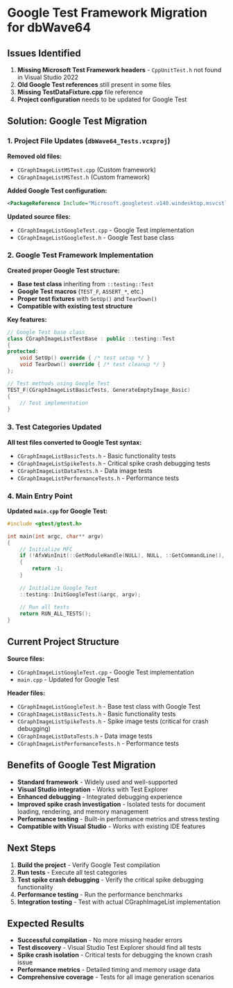 # Google Test Framework Migration for dbWave64

## Issues Identified

1. **Missing Microsoft Test Framework headers** - `CppUnitTest.h` not found in Visual Studio 2022
2. **Old Google Test references** still present in some files
3. **Missing TestDataFixture.cpp** file reference
4. **Project configuration** needs to be updated for Google Test

## Solution: Google Test Migration

### 1. Project File Updates (`dbWave64_Tests.vcxproj`)

**Removed old files:**
- `CGraphImageListMSTest.cpp` (Custom framework)
- `CGraphImageListMSTest.h` (Custom framework)

**Added Google Test configuration:**
```xml
<PackageReference Include="Microsoft.googletest.v140.windesktop.msvcstl.static.rt-dyn" Version="1.8.1.7" />
```

**Updated source files:**
- `CGraphImageListGoogleTest.cpp` - Google Test implementation
- `CGraphImageListGoogleTest.h` - Google Test base class

### 2. Google Test Framework Implementation

**Created proper Google Test structure:**
- **Base test class** inheriting from `::testing::Test`
- **Google Test macros** (`TEST_F`, `ASSERT_*`, etc.)
- **Proper test fixtures** with `SetUp()` and `TearDown()`
- **Compatible with existing test structure**

**Key features:**
```cpp
// Google Test base class
class CGraphImageListTestBase : public ::testing::Test
{
protected:
    void SetUp() override { /* test setup */ }
    void TearDown() override { /* test cleanup */ }
};

// Test methods using Google Test
TEST_F(CGraphImageListBasicTests, GenerateEmptyImage_Basic)
{
    // Test implementation
}
```

### 3. Test Categories Updated

**All test files converted to Google Test syntax:**
- `CGraphImageListBasicTests.h` - Basic functionality tests
- `CGraphImageListSpikeTests.h` - Critical spike crash debugging tests
- `CGraphImageListDataTests.h` - Data image tests
- `CGraphImageListPerformanceTests.h` - Performance tests

### 4. Main Entry Point

**Updated `main.cpp` for Google Test:**
```cpp
#include <gtest/gtest.h>

int main(int argc, char** argv)
{
    // Initialize MFC
    if (!AfxWinInit(::GetModuleHandle(NULL), NULL, ::GetCommandLine(), 0))
    {
        return -1;
    }
    
    // Initialize Google Test
    ::testing::InitGoogleTest(&argc, argv);
    
    // Run all tests
    return RUN_ALL_TESTS();
}
```

## Current Project Structure

**Source files:**
- `CGraphImageListGoogleTest.cpp` - Google Test implementation
- `main.cpp` - Updated for Google Test

**Header files:**
- `CGraphImageListGoogleTest.h` - Base test class with Google Test
- `CGraphImageListBasicTests.h` - Basic functionality tests
- `CGraphImageListSpikeTests.h` - Spike image tests (critical for crash debugging)
- `CGraphImageListDataTests.h` - Data image tests
- `CGraphImageListPerformanceTests.h` - Performance tests

## Benefits of Google Test Migration

- **Standard framework** - Widely used and well-supported
- **Visual Studio integration** - Works with Test Explorer
- **Enhanced debugging** - Integrated debugging experience
- **Improved spike crash investigation** - Isolated tests for document loading, rendering, and memory management
- **Performance testing** - Built-in performance metrics and stress testing
- **Compatible with Visual Studio** - Works with existing IDE features

## Next Steps

1. **Build the project** - Verify Google Test compilation
2. **Run tests** - Execute all test categories
3. **Test spike crash debugging** - Verify the critical spike debugging functionality
4. **Performance testing** - Run the performance benchmarks
5. **Integration testing** - Test with actual CGraphImageList implementation

## Expected Results

- **Successful compilation** - No more missing header errors
- **Test discovery** - Visual Studio Test Explorer should find all tests
- **Spike crash isolation** - Critical tests for debugging the known crash issue
- **Performance metrics** - Detailed timing and memory usage data
- **Comprehensive coverage** - Tests for all image generation scenarios


